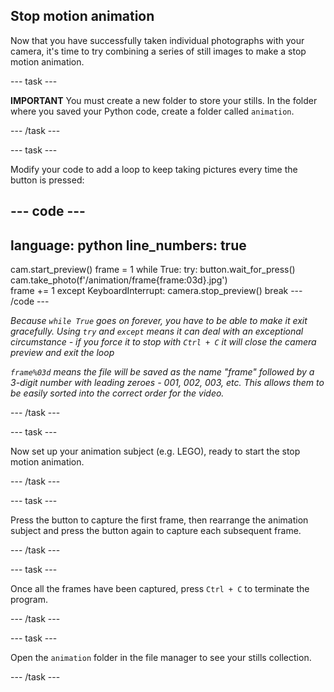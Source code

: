 ## Stop motion animation

Now that you have successfully taken individual photographs with your camera, it's time to try combining a series of still images to make a stop motion animation.

--- task ---

**IMPORTANT** You must create a new folder to store your stills. In the folder where you saved your Python code, create a folder called `animation`. 

--- /task ---

--- task ---

Modify your code to add a loop to keep taking pictures every time the button is pressed:

--- code ---
---
language: python
line_numbers: true
---
cam.start_preview()
frame = 1
while True: 
    try:
        button.wait_for_press()
        cam.take_photo(f'/animation/frame{frame:03d}.jpg')        
        frame += 1
    except KeyboardInterrupt:
        camera.stop_preview()
        break
--- /code ---

*Because `while True` goes on forever, you have to be able to make it exit gracefully. Using `try` and `except` means it can deal with an exceptional circumstance - if you force it to stop with `Ctrl + C` it will close the camera preview and exit the loop*

*`frame%03d` means the file will be saved as the name "frame" followed by a 3-digit number with leading zeroes - 001, 002, 003, etc. This allows them to be easily sorted into the correct order for the video.*

--- /task ---

--- task ---

Now set up your animation subject (e.g. LEGO), ready to start the stop motion animation.

--- /task ---

--- task ---

Press the button to capture the first frame, then rearrange the animation subject and press the button again to capture each subsequent frame.

--- /task ---

--- task ---

Once all the frames have been captured, press `Ctrl + C` to terminate the program.

--- /task ---

--- task ---

Open the `animation` folder in the file manager to see your stills collection.

--- /task ---

